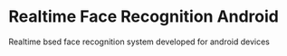 # Realtime Face Recognition Android
 Realtime bsed face recognition system developed for android devices
